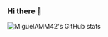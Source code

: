 ### Hi there 👋

![MiguelAMM42's GitHub stats](https://github-readme-stats.vercel.app/api?username=MiguelAMM42&count_private=true&include_all_commits=true&show_icons=true&theme=radical)
